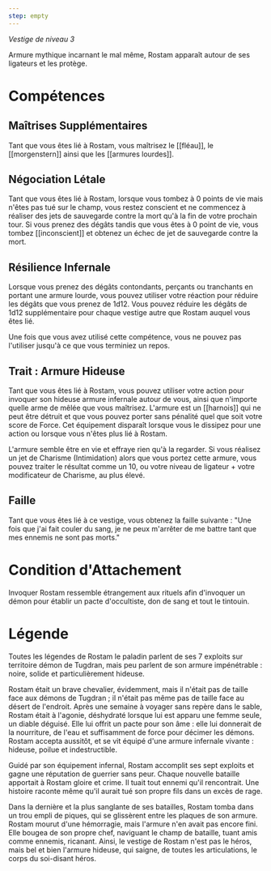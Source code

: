 ```yaml
---
step: empty
---
```

*Vestige de niveau 3*

Armure mythique incarnant le mal même, Rostam apparaît autour de ses ligateurs et les protège.

# Compétences

## Maîtrises Supplémentaires
Tant que vous êtes lié à Rostam, vous maîtrisez le [[fléau]], le [[morgenstern]] ainsi que les [[armures lourdes]].

## Négociation Létale
Tant que vous êtes lié à Rostam, lorsque vous tombez à 0 points de vie mais n'êtes pas tué sur le champ, vous restez conscient et ne commencez à réaliser des jets de sauvegarde contre la mort qu'à la fin de votre prochain tour. Si vous prenez des dégâts tandis que vous êtes à 0 point de vie, vous tombez [[inconscient]] et obtenez un échec de jet de sauvegarde contre la mort.

## Résilience Infernale
Lorsque vous prenez des dégâts contondants, perçants ou tranchants en portant une armure lourde, vous pouvez utiliser votre réaction pour réduire les dégâts que vous prenez de 1d12. Vous pouvez réduire les dégâts de 1d12 supplémentaire pour chaque vestige autre que Rostam auquel vous êtes lié.

Une fois que vous avez utilisé cette compétence, vous ne pouvez pas l'utiliser jusqu'à ce que vous terminiez un repos.

## Trait : Armure Hideuse
Tant que vous êtes lié à Rostam, vous pouvez utiliser votre action pour invoquer son hideuse armure infernale autour de vous, ainsi que n'importe quelle arme de mêlée que vous maîtrisez. L'armure est un [[harnois]] qui ne peut être détruit et que vous pouvez porter sans pénalité quel que soit votre score de Force. Cet équipement disparaît lorsque vous le dissipez pour une action ou lorsque vous n'êtes plus lié à Rostam.

L'armure semble être en vie et effraye rien qu'à la regarder. Si vous réalisez un jet de Charisme (Intimidation) alors que vous portez cette armure, vous pouvez traiter le résultat comme un 10, ou votre niveau de ligateur + votre modificateur de Charisme, au plus élevé.

## Faille
Tant que vous êtes lié à ce vestige, vous obtenez la faille suivante : "Une fois que j'ai fait couler du sang, je ne peux m'arrêter de me battre tant que mes ennemis ne sont pas morts."

# Condition d'Attachement
Invoquer Rostam ressemble étrangement aux rituels afin d'invoquer un démon pour établir un pacte d'occultiste, don de sang et tout le tintouin.

# Légende

Toutes les légendes de Rostam le paladin parlent de ses 7 exploits sur territoire démon de Tugdran, mais peu parlent de son armure impénétrable : noire, solide et particulièrement hideuse.

Rostam était un brave chevalier, évidemment, mais il n'était pas de taille face aux démons de Tugdran ; il n'était pas même pas de taille face au désert de l'endroit. Après une semaine à voyager sans repère dans le sable, Rostam était à l'agonie, déshydraté lorsque lui est apparu une femme seule, un diable déguisé. Elle lui offrit un pacte pour son âme : elle lui donnerait de la nourriture, de l'eau et suffisamment de force pour décimer les démons. Rostam accepta aussitôt, et se vit équipé d'une armure infernale vivante : hideuse, poilue et indestructible.

Guidé par son équipement infernal, Rostam accomplit ses sept exploits et gagne une réputation de guerrier sans peur. Chaque nouvelle bataille apportait à Rostam gloire et crime. Il tuait tout ennemi qu'il rencontrait. Une histoire raconte même qu'il aurait tué son propre fils dans un excès de rage.

Dans la dernière et la plus sanglante de ses batailles, Rostam tomba dans un trou empli de piques, qui se glissèrent entre les plaques de son armure. Rostam mourut d'une hémorragie, mais l'armure n'en avait pas encore fini. Elle bougea de son propre chef, naviguant le champ de bataille, tuant amis comme ennemis, ricanant. Ainsi, le vestige de Rostam n'est pas le héros, mais bel et bien l'armure hideuse, qui saigne, de toutes les articulations, le corps du soi-disant héros.
